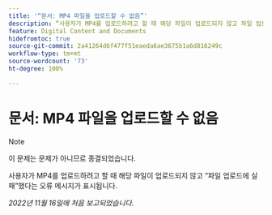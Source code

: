```yaml
---
title: '“문서: MP4 파일을 업로드할 수 없음”'
description: “사용자가 MP4를 업로드하려고 할 때 해당 파일이 업로드되지 않고 파일 업로드에 실패했다는 오류 메시지가 표시됩니다.”
feature: Digital Content and Documents
hidefromtoc: true
source-git-commit: 2a41264d6f477f51eaeda6ae3675b1a6d816249c
workflow-type: tm+mt
source-wordcount: '73'
ht-degree: 100%

---
```



# 문서: MP4 파일을 업로드할 수 없음

>[!NOTE]
>
>이 문제는 문제가 아니므로 종결되었습니다.

사용자가 MP4를 업로드하려고 할 때 해당 파일이 업로드되지 않고 “파일 업로드에 실패”했다는 오류 메시지가 표시됩니다.

_2022년 11월 16일에 처음 보고되었습니다._

